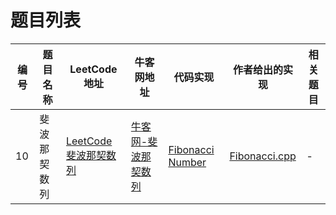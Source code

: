 ﻿

# 题目列表

| 编号 | 题目名称 | LeetCode地址 | 牛客网地址 | 代码实现 | 作者给出的实现 | 相关题目 |
| --- | --- | --- | --- | --- | --- | --- | 
| 10 | 斐波那契数列 | [LeetCode斐波那契数列](https://leetcode-cn.com/problems/fibonacci-number/) | [牛客网-斐波那契数列](https://www.nowcoder.com/practice/c6c7742f5ba7442aada113136ddea0c3?tpId=13&tqId=11160&tPage=1&rp=1&ru=/ta/coding-interviews&qru=/ta/coding-interviews/question-ranking) | [Fibonacci Number](./10.斐波那契数列/Fibonacci_Number.py) | [Fibonacci.cpp](https://github.com/zhedahht/CodingInterviewChinese2/blob/master/10_Fibonacci/Fibonacci.cpp) | - |



